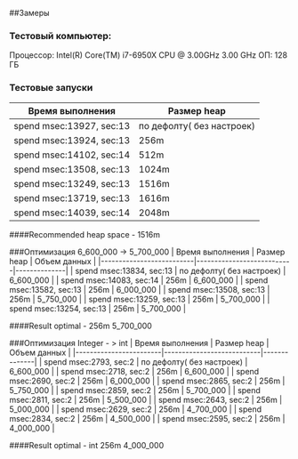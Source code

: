 ##Замеры 

### Тестовый компьютер: 
Процессор: Intel(R) Core(TM) i7-6950X CPU @ 3.00GHz   3.00 GHz
ОП:   128 ГБ     

### Тестовые запуски

| Время выполнения         | Размер heap               |
|--------------------------|---------------------------|
| spend msec:13927, sec:13 | по дефолту( без настроек) |
| spend msec:13924, sec:13 | 256m                      |
| spend msec:14102, sec:14 | 512m                      |
| spend msec:13508, sec:13 | 1024m                     |
| spend msec:13249, sec:13 | 1516m                     |
| spend msec:13719, sec:13 | 1616m                     |
| spend msec:14039, sec:14 | 2048m                     |

####Recommended heap space - 1516m

###Оптимизация 6_600_000 -> 5_700_000
| Время выполнения         | Размер heap               | Объем данных |
|--------------------------|---------------------------|--------------|
| spend msec:13834, sec:13 | по дефолту( без настроек) | 6_600_000    |
| spend msec:14083, sec:14 | 256m                      | 6_600_000    |
| spend msec:13582, sec:13 | 256m                      | 6_000_000    |
| spend msec:13508, sec:13 | 256m                      | 5_750_000    |
| spend msec:13259, sec:13 | 256m                      | 5_700_000    |
| spend msec:13254, sec:13 | 256m                      | 5_700_000    |

####Result optimal - 256m                     5_700_000

###Оптимизация Integer - > int
| Время выполнения       | Размер heap               | Объем данных |
|------------------------|---------------------------|--------------|
| spend msec:2793, sec:2 | по дефолту( без настроек) | 6_600_000    |
| spend msec:2718, sec:2 | 256m                      | 6_600_000    |
| spend msec:2690, sec:2 | 256m                      | 6_000_000    |
| spend msec:2865, sec:2 | 256m                      | 5_750_000    |
| spend msec:2859, sec:2 | 256m                      | 5_700_000    |
| spend msec:2811, sec:2 | 256m                      | 5_500_000    |
| spend msec:2643, sec:2 | 256m                      | 5_000_000    |
| spend msec:2629, sec:2 | 256m                      | 4_700_000    |
| spend msec:2834, sec:2 | 256m                      | 4_500_000    |
| spend msec:2595, sec:2 | 256m                      | 4_000_000    |

####Result optimal - int 256m  4_000_000
